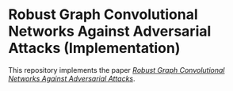 # Robust Graph Convolutional Networks Against Adversarial Attacks (Implementation)

This repository implements the paper
[_Robust Graph Convolutional Networks Against Adversarial Attacks_](https://doi.org/10.1145/3292500.3330851).
